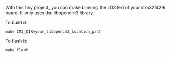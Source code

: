 With this tiny project, you can make blinking the LD3 led of your stm32f429i board.
It only uses the libopencm3 library.

To build it:

`make CM3_DIR=your_libopencm3_location_path`

To flash it:

`make flash`
